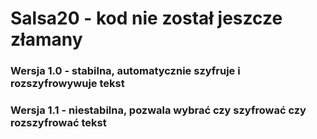 # Salsa20 - kod nie został jeszcze złamany 
### Wersja 1.0 - stabilna, automatycznie szyfruje i rozszyfrowywuje tekst
### Wersja 1.1 - niestabilna, pozwala wybrać czy szyfrować czy rozszyfrować tekst
